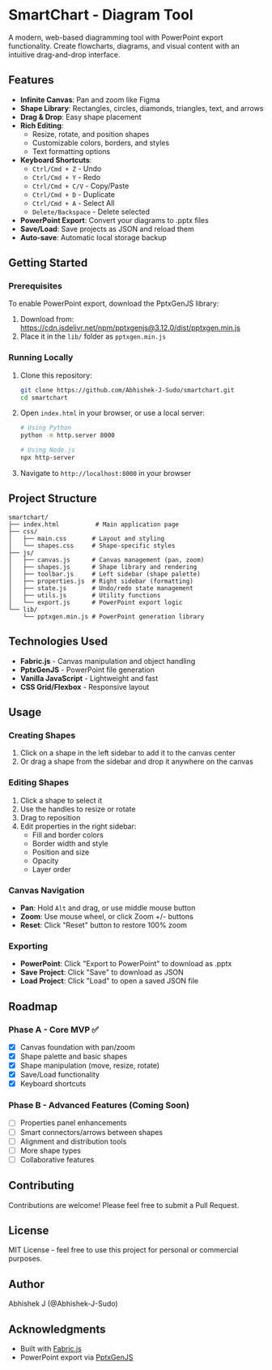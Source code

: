 # SmartChart - Diagram Tool

A modern, web-based diagramming tool with PowerPoint export functionality. Create flowcharts, diagrams, and visual content with an intuitive drag-and-drop interface.

## Features

- **Infinite Canvas**: Pan and zoom like Figma
- **Shape Library**: Rectangles, circles, diamonds, triangles, text, and arrows
- **Drag & Drop**: Easy shape placement
- **Rich Editing**:
  - Resize, rotate, and position shapes
  - Customizable colors, borders, and styles
  - Text formatting options
- **Keyboard Shortcuts**:
  - `Ctrl/Cmd + Z` - Undo
  - `Ctrl/Cmd + Y` - Redo
  - `Ctrl/Cmd + C/V` - Copy/Paste
  - `Ctrl/Cmd + D` - Duplicate
  - `Ctrl/Cmd + A` - Select All
  - `Delete/Backspace` - Delete selected
- **PowerPoint Export**: Convert your diagrams to .pptx files
- **Save/Load**: Save projects as JSON and reload them
- **Auto-save**: Automatic local storage backup

## Getting Started

### Prerequisites

To enable PowerPoint export, download the PptxGenJS library:

1. Download from: https://cdn.jsdelivr.net/npm/pptxgenjs@3.12.0/dist/pptxgen.min.js
2. Place it in the `lib/` folder as `pptxgen.min.js`

### Running Locally

1. Clone this repository:
   ```bash
   git clone https://github.com/Abhishek-J-Sudo/smartchart.git
   cd smartchart
   ```

2. Open `index.html` in your browser, or use a local server:
   ```bash
   # Using Python
   python -m http.server 8000

   # Using Node.js
   npx http-server
   ```

3. Navigate to `http://localhost:8000` in your browser

## Project Structure

```
smartchart/
├── index.html          # Main application page
├── css/
│   ├── main.css       # Layout and styling
│   └── shapes.css     # Shape-specific styles
├── js/
│   ├── canvas.js      # Canvas management (pan, zoom)
│   ├── shapes.js      # Shape library and rendering
│   ├── toolbar.js     # Left sidebar (shape palette)
│   ├── properties.js  # Right sidebar (formatting)
│   ├── state.js       # Undo/redo state management
│   ├── utils.js       # Utility functions
│   └── export.js      # PowerPoint export logic
└── lib/
    └── pptxgen.min.js # PowerPoint generation library
```

## Technologies Used

- **Fabric.js** - Canvas manipulation and object handling
- **PptxGenJS** - PowerPoint file generation
- **Vanilla JavaScript** - Lightweight and fast
- **CSS Grid/Flexbox** - Responsive layout

## Usage

### Creating Shapes

1. Click on a shape in the left sidebar to add it to the canvas center
2. Or drag a shape from the sidebar and drop it anywhere on the canvas

### Editing Shapes

1. Click a shape to select it
2. Use the handles to resize or rotate
3. Drag to reposition
4. Edit properties in the right sidebar:
   - Fill and border colors
   - Border width and style
   - Position and size
   - Opacity
   - Layer order

### Canvas Navigation

- **Pan**: Hold `Alt` and drag, or use middle mouse button
- **Zoom**: Use mouse wheel, or click Zoom +/- buttons
- **Reset**: Click "Reset" button to restore 100% zoom

### Exporting

- **PowerPoint**: Click "Export to PowerPoint" to download as .pptx
- **Save Project**: Click "Save" to download as JSON
- **Load Project**: Click "Load" to open a saved JSON file

## Roadmap

### Phase A - Core MVP ✅
- [x] Canvas foundation with pan/zoom
- [x] Shape palette and basic shapes
- [x] Shape manipulation (move, resize, rotate)
- [x] Save/Load functionality
- [x] Keyboard shortcuts

### Phase B - Advanced Features (Coming Soon)
- [ ] Properties panel enhancements
- [ ] Smart connectors/arrows between shapes
- [ ] Alignment and distribution tools
- [ ] More shape types
- [ ] Collaborative features

## Contributing

Contributions are welcome! Please feel free to submit a Pull Request.

## License

MIT License - feel free to use this project for personal or commercial purposes.

## Author

Abhishek J (@Abhishek-J-Sudo)

## Acknowledgments

- Built with [Fabric.js](http://fabricjs.com/)
- PowerPoint export via [PptxGenJS](https://gitbrent.github.io/PptxGenJS/)
